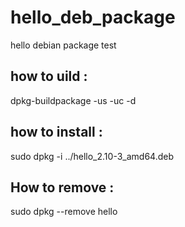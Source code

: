 # hello_deb_package
hello debian package test

## how to uild : 
dpkg-buildpackage -us -uc -d

## how to install : 
sudo dpkg -i ../hello_2.10-3_amd64.deb

## How to remove : 
sudo dpkg --remove hello


